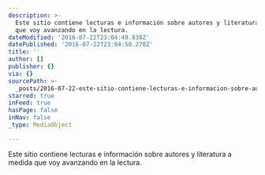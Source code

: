 ```yaml
---
description: >-
  Este sitio contiene lecturas e información sobre autores y literatura a medida
  que voy avanzando en la lectura.
dateModified: '2016-07-22T23:04:49.838Z'
datePublished: '2016-07-22T23:04:50.270Z'
title: ''
author: []
publisher: {}
via: {}
sourcePath: >-
  _posts/2016-07-22-este-sitio-contiene-lecturas-e-informacion-sobre-autores-y-l.md
starred: true
inFeed: true
hasPage: false
inNav: false
_type: MediaObject

---
```

Este sitio contiene lecturas e información sobre autores y literatura a medida que voy avanzando en la lectura.